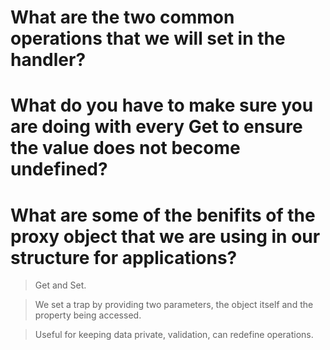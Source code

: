 #  What are the two common operations that we will set in the handler?  

#  What do you have to make sure you are doing with every Get to ensure the value does not become undefined?  

#  What are some of the benifits of the proxy object that we are using in our structure for applications?


>  Get and Set.


>  We set a trap by providing two parameters, the object itself and the property being accessed.


>  Useful for keeping data private, validation, can redefine operations. 